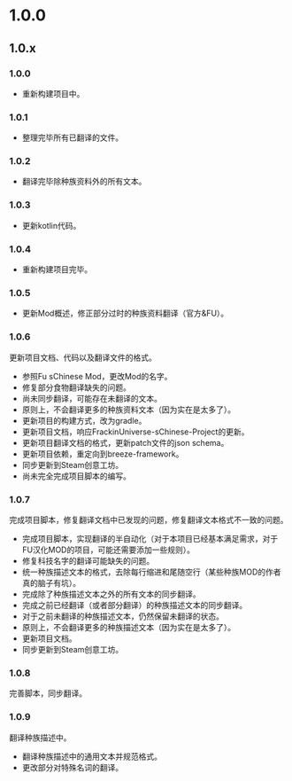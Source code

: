 # 1.0.0

## 1.0.x

### 1.0.0

* 重新构建项目中。

### 1.0.1

* 整理完毕所有已翻译的文件。

### 1.0.2

* 翻译完毕除种族资料外的所有文本。

### 1.0.3

* 更新kotlin代码。

### 1.0.4

* 重新构建项目完毕。

### 1.0.5

* 更新Mod概述，修正部分过时的种族资料翻译（官方&FU）。

### 1.0.6

更新项目文档、代码以及翻译文件的格式。

* 参照Fu sChinese Mod，更改Mod的名字。
* 修复部分食物翻译缺失的问题。
* 尚未同步翻译，可能存在未翻译的文本。
* 原则上，不会翻译更多的种族资料文本（因为实在是太多了）。
* 更新项目的构建方式，改为gradle。
* 更新项目文档，响应FrackinUniverse-sChinese-Project的更新。
* 更新项目翻译文档的格式，更新patch文件的json schema。
* 更新项目依赖，重定向到breeze-framework。
* 同步更新到Steam创意工坊。
* 尚未完全完成项目脚本的编写。

### 1.0.7

完成项目脚本，修复翻译文档中已发现的问题，修复翻译文本格式不一致的问题。

* 完成项目脚本，实现翻译的半自动化（对于本项目已经基本满足需求，对于FU汉化MOD的项目，可能还需要添加一些规则）。
* 修复科技名字的翻译可能缺失的问题。
* 统一种族描述文本的格式，去除每行缩进和尾随空行（某些种族MOD的作者真的脑子有坑）。
* 完成除了种族描述文本之外的所有文本的同步翻译。
* 完成之前已经翻译（或者部分翻译）的种族描述文本的同步翻译。
* 对于之前未翻译的种族描述文本，仍然保留未翻译的状态。
* 原则上，不会翻译更多的种族描述文本（因为实在是太多了）。
* 更新项目文档。
* 同步更新到Steam创意工坊。

### 1.0.8

完善脚本，同步翻译。 

### 1.0.9

翻译种族描述中。

* 翻译种族描述中的通用文本并规范格式。
* 更改部分对特殊名词的翻译。